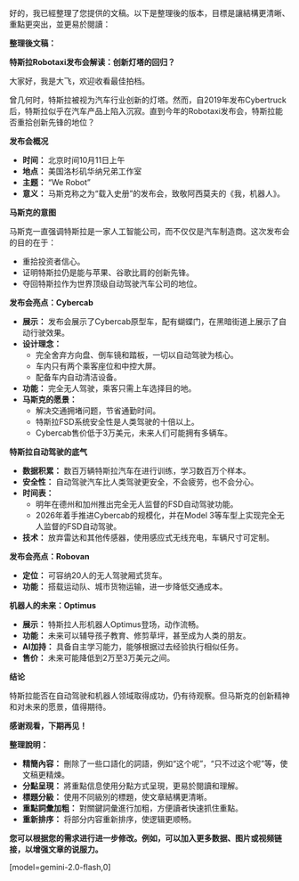 好的，我已經整理了您提供的文稿。以下是整理後的版本，目標是讓結構更清晰、重點更突出，並更易於閱讀：

**整理後文稿：**

**特斯拉Robotaxi发布会解读：创新灯塔的回归？**

大家好，我是大飞，欢迎收看最佳拍档。

曾几何时，特斯拉被视为汽车行业创新的灯塔。然而，自2019年发布Cybertruck后，特斯拉似乎在汽车产品上陷入沉寂。直到今年的Robotaxi发布会，特斯拉能否重拾创新先锋的地位？

**发布会概况**

*   **时间：** 北京时间10月11日上午
*   **地点：** 美国洛杉矶华纳兄弟工作室
*   **主题：** “We Robot”
*   **意义：** 马斯克称之为“载入史册”的发布会，致敬阿西莫夫的《我，机器人》。

**马斯克的意图**

马斯克一直强调特斯拉是一家人工智能公司，而不仅仅是汽车制造商。这次发布会的目的在于：

*   重拾投资者信心。
*   证明特斯拉仍是能与苹果、谷歌比肩的创新先锋。
*   夺回特斯拉作为世界顶级自动驾驶汽车公司的地位。

**发布会亮点：Cybercab**

*   **展示：** 发布会展示了Cybercab原型车，配有蝴蝶门，在黑暗街道上展示了自动行驶效果。
*   **设计理念：**
    *   完全舍弃方向盘、倒车镜和踏板，一切以自动驾驶为核心。
    *   车内只有两个乘客座位和中控大屏。
    *   配备车内自动清洁设备。
*   **功能：** 完全无人驾驶，乘客只需上车选择目的地。
*   **马斯克的愿景：**
    *   解决交通拥堵问题，节省通勤时间。
    *   特斯拉FSD系统安全性是人类驾驶的十倍以上。
    *   Cybercab售价低于3万美元，未来人们可能拥有多辆车。

**特斯拉自动驾驶的底气**

*   **数据积累：** 数百万辆特斯拉汽车在进行训练，学习数百万个样本。
*   **安全性：** 自动驾驶汽车比人类驾驶更安全，不会疲劳，也不会分心。
*   **时间表：**
    *   明年在德州和加州推出完全无人监督的FSD自动驾驶功能。
    *   2026年着手推进Cybercab的规模化，并在Model 3等车型上实现完全无人监督的FSD自动驾驶。
*   **技术：** 放弃雷达和其他传感器，使用感应式无线充电，车辆尺寸可定制。

**发布会亮点：Robovan**

*   **定位：** 可容纳20人的无人驾驶厢式货车。
*   **功能：** 搭载运动队、城市货物运输，进一步降低交通成本。

**机器人的未来：Optimus**

*   **展示：** 特斯拉人形机器人Optimus登场，动作流畅。
*   **功能：** 未来可以辅导孩子教育、修剪草坪，甚至成为人类的朋友。
*   **AI加持：** 具备自主学习能力，能够根据过去经验执行相似任务。
*   **售价：** 未来可能降低到2万至3万美元之间。

**结论**

特斯拉能否在自动驾驶和机器人领域取得成功，仍有待观察。但马斯克的创新精神和对未来的愿景，值得期待。

**感谢观看，下期再见！**

**整理說明：**

*   **精簡內容：** 刪除了一些口語化的詞語，例如“这个呢”，“只不过这个呢”等，使文稿更精煉。
*   **分點呈現：** 將重點信息使用分點方式呈現，更易於閱讀和理解。
*   **標題分級：** 使用不同級別的標題，使文章結構更清晰。
*   **重點詞彙加粗：** 對關鍵詞彙進行加粗，方便讀者快速抓住重點。
*   **重新排序：** 将部分内容重新排序，使逻辑更顺畅。

**您可以根据您的需求进行进一步修改。例如，可以加入更多数据、图片或视频链接，以增强文章的说服力。**

[model=gemini-2.0-flash,0]
